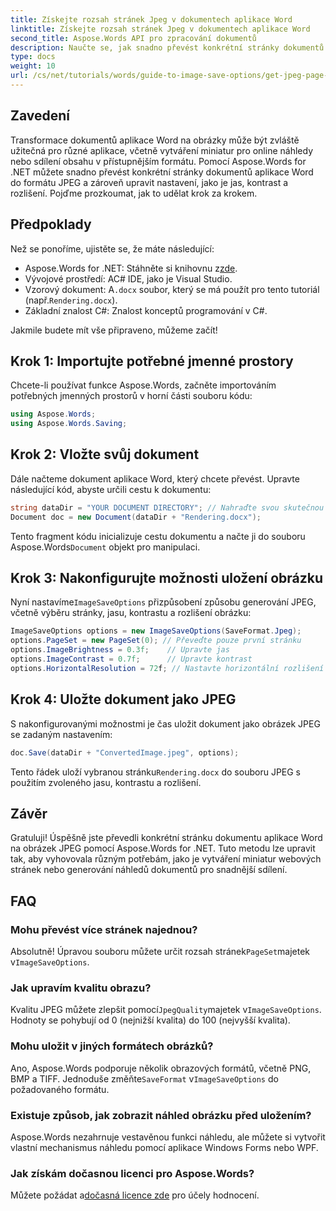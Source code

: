```yaml
---
title: Získejte rozsah stránek Jpeg v dokumentech aplikace Word
linktitle: Získejte rozsah stránek Jpeg v dokumentech aplikace Word
second_title: Aspose.Words API pro zpracování dokumentů
description: Naučte se, jak snadno převést konkrétní stránky dokumentů aplikace Word na obrázky JPEG pomocí Aspose.Words for .NET. Tento komplexní průvodce pokrývá vše od načtení dokumentu a konfigurace nastavení obrázku až po uložení ve formátu JPEG.
type: docs
weight: 10
url: /cs/net/tutorials/words/guide-to-image-save-options/get-jpeg-page-range-word-document/
---
```

## Zavedení

Transformace dokumentů aplikace Word na obrázky může být zvláště užitečná pro různé aplikace, včetně vytváření miniatur pro online náhledy nebo sdílení obsahu v přístupnějším formátu. Pomocí Aspose.Words for .NET můžete snadno převést konkrétní stránky dokumentů aplikace Word do formátu JPEG a zároveň upravit nastavení, jako je jas, kontrast a rozlišení. Pojďme prozkoumat, jak to udělat krok za krokem.

## Předpoklady

Než se ponoříme, ujistěte se, že máte následující:

-  Aspose.Words for .NET: Stáhněte si knihovnu z[zde](https://releases.aspose.com/words/net/).
- Vývojové prostředí: AC# IDE, jako je Visual Studio.
-  Vzorový dokument: A`.docx` soubor, který se má použít pro tento tutoriál (např.`Rendering.docx`).
- Základní znalost C#: Znalost konceptů programování v C#.

Jakmile budete mít vše připraveno, můžeme začít!

## Krok 1: Importujte potřebné jmenné prostory

Chcete-li používat funkce Aspose.Words, začněte importováním potřebných jmenných prostorů v horní části souboru kódu:

```csharp
using Aspose.Words;
using Aspose.Words.Saving;
```

## Krok 2: Vložte svůj dokument

Dále načteme dokument aplikace Word, který chcete převést. Upravte následující kód, abyste určili cestu k dokumentu:

```csharp
string dataDir = "YOUR DOCUMENT DIRECTORY"; // Nahraďte svou skutečnou cestou k adresáři
Document doc = new Document(dataDir + "Rendering.docx");
```

Tento fragment kódu inicializuje cestu dokumentu a načte ji do souboru Aspose.Words`Document` objekt pro manipulaci.

## Krok 3: Nakonfigurujte možnosti uložení obrázku

 Nyní nastavíme`ImageSaveOptions` přizpůsobení způsobu generování JPEG, včetně výběru stránky, jasu, kontrastu a rozlišení obrázku:

```csharp
ImageSaveOptions options = new ImageSaveOptions(SaveFormat.Jpeg);
options.PageSet = new PageSet(0); // Převeďte pouze první stránku
options.ImageBrightness = 0.3f;    // Upravte jas
options.ImageContrast = 0.7f;      // Upravte kontrast
options.HorizontalResolution = 72f; // Nastavte horizontální rozlišení
```

## Krok 4: Uložte dokument jako JPEG

S nakonfigurovanými možnostmi je čas uložit dokument jako obrázek JPEG se zadaným nastavením:

```csharp
doc.Save(dataDir + "ConvertedImage.jpeg", options);
```

 Tento řádek uloží vybranou stránku`Rendering.docx` do souboru JPEG s použitím zvoleného jasu, kontrastu a rozlišení.

## Závěr

Gratuluji! Úspěšně jste převedli konkrétní stránku dokumentu aplikace Word na obrázek JPEG pomocí Aspose.Words for .NET. Tuto metodu lze upravit tak, aby vyhovovala různým potřebám, jako je vytváření miniatur webových stránek nebo generování náhledů dokumentů pro snadnější sdílení.

## FAQ

### Mohu převést více stránek najednou?  
 Absolutně! Úpravou souboru můžete určit rozsah stránek`PageSet`majetek v`ImageSaveOptions`.

### Jak upravím kvalitu obrazu?  
 Kvalitu JPEG můžete zlepšit pomocí`JpegQuality`majetek v`ImageSaveOptions`. Hodnoty se pohybují od 0 (nejnižší kvalita) do 100 (nejvyšší kvalita).

### Mohu uložit v jiných formátech obrázků?  
 Ano, Aspose.Words podporuje několik obrazových formátů, včetně PNG, BMP a TIFF. Jednoduše změňte`SaveFormat` v`ImageSaveOptions` do požadovaného formátu.

### Existuje způsob, jak zobrazit náhled obrázku před uložením?  
Aspose.Words nezahrnuje vestavěnou funkci náhledu, ale můžete si vytvořit vlastní mechanismus náhledu pomocí aplikace Windows Forms nebo WPF.

### Jak získám dočasnou licenci pro Aspose.Words?  
 Můžete požádat a[dočasná licence zde](https://purchase.aspose.com/temporary-license/) pro účely hodnocení.